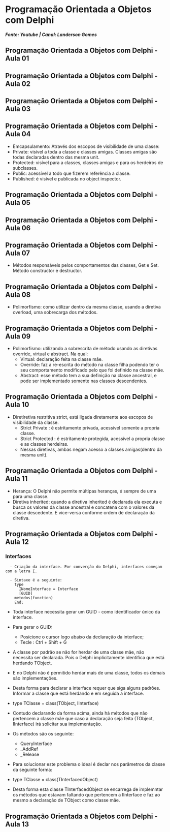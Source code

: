 # Programação Orientada a Objetos com Delphi
##### Fonte: Youtube | Canal: Landerson Gomes

## Programação Orientada a Objetos com Delphi - Aula 01

## Programação Orientada a Objetos com Delphi - Aula 02

## Programação Orientada a Objetos com Delphi - Aula 03

## Programação Orientada a Objetos com Delphi - Aula 04
  - Emcapsulamento: Através dos escopos de visibilidade de uma classe:
  - Private: visível a toda a classe e classes amigas. Classes amigas são todas declaradas dentro das mesma unit.
  - Protected: visível para a classes, classes amigas e para os herdeiros de subclasses.
  - Public: acessível a todo que fizerem referência a classe.
  - Published: é visível e publicada no object inspector.
## Programação Orientada a Objetos com Delphi - Aula 05

## Programação Orientada a Objetos com Delphi - Aula 06

## Programação Orientada a Objetos com Delphi - Aula 07
  - Métodos responsáveis pelos comportamentos das classes, Get e Set. Método
    constructor e destructor.

## Programação Orientada a Objetos com Delphi - Aula 08
  - Polimorfismo: como utilizar dentro da mesma classe, usando a diretiva
    overload, uma sobrecarga dos métodos.

## Programação Orientada a Objetos com Delphi - Aula 09
  - Polimorfismo: utilizando a sobrescrita de método usando as diretivas override,
    virtual e abstract. Na qual:
    - Virtual: declaração feita na classe mãe.
    - Override: faz a re-escrita do método na classe filha podendo ter o seu 
      comportamento modificado pelo que foi definido na classe mãe.
    - Abstract: esse método tem a sua definição na classe ancestral, e pode ser implementado somente nas classes descendentes.

## Programação Orientada a Objetos com Delphi - Aula 10
  - Diretiretiva restritiva strict, está ligada diretamente aos escopos de visibilidade
    da classe.
    - Strict Private : é estritamente privada, acessível somente a propria classe.
    - Strict Protected : é estritamente protegida, acessível a propria classe e as classes herdeiras.
    - Nessas diretivas, ambas negam acesso a classes amigas(dentro da mesma unit).

## Programação Orientada a Objetos com Delphi - Aula 11
  - Herança: O Delphi não permite múltipas heranças, é sempre de uma para uma classe.
  - Diretiva inherited: quando a diretiva inherited é declarada ela executa e busca os valores da classe ancestral e concatena com o valores da classe descedente. E vice-versa conforme ordem de declaração da diretiva.

## Programação Orientada a Objetos com Delphi - Aula 12
  ### Interfaces   
      - Criação da interface. Por converção do Delphi, interfaces começam com a letra I.

      - Sintaxe é a seguinte:
        type
          INomeInterface = Interface
          [GUID]
        metodos(function)
        End;

   - Toda interface necessita gerar um GUID - como identificador único da interface.
   - Para gerar o GUID:
     - Posicione o cursor logo abaixo da declaração da interface;
     - Tecle : Ctrl + Shift + G

   - A classe por padrão se não for herdar de uma classe mãe, não necessita ser declarada. Pois o Delphi implicitamente identifica que está herdando TObject.
   - E no Delphi não é permitido herdar mais de uma classe, todos os demais são implementações.
   - Desta forma para declarar a interface requer que siga alguns padrões. Informar a classe que está herdando e em seguida a interface.
   - type TClasse = class(TObject, IInterface)
   - Contudo declarando da forma acima, ainda há métodos que não pertencem a classe mãe
     que caso a declaração seja feita (TObject, IInterface) irá solicitar sua implementação.
   - Os métodos são os seguinte: 
     - QueryInterface
     - _AddRef
     - _Release
   - Para solucionar este problema o ideal é declar nos parâmetros da classe da
     seguinte forma:
   - type TClasse = class(TInterfacedObject)
   - Desta forma esta classe TInterfacedObject se encarrega de implemntar os métodos que estavam faltando que pertencem a IInterface e faz ao mesmo a declaração de TObject como classe mãe.

## Programação Orientada a Objetos com Delphi - Aula 13
